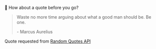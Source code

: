 📣 How about a quote before you go?

> Waste no more time arguing about what a good man should be. Be one.
>
> <p>- Marcus Aurelius</p>

Quote requested from [Random Quotes API](https://github.com/lukePeavey/quotable)
